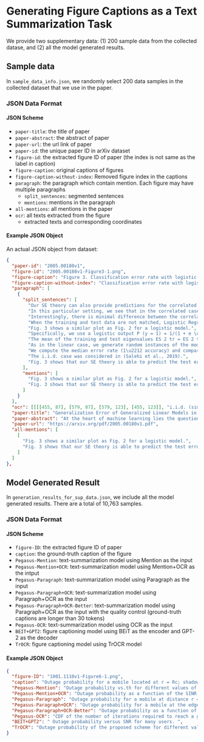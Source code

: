 # Generating Figure Captions as a Text Summarization Task

We provide two supplementary data: (1) 200 sample data from the collected datase, and (2) all the model generated results.

## Sample data 
In `sample_data_info.json`, we randomly select 200 data samples in the collected dataset that we use in the paper. 

### JSON Data Format

#### JSON Scheme

- `paper-title`: the title of paper
- `paper-abstract`: the abstract of paper
- `paper-url`: the url link of paper
- `paper-id`: the unique paper ID in arXiv dataset
- `figure-id`: the extracted figure ID of paper (the index is not same as the label in caption)
- `figure-caption`: original captions of figures
- `figure-caption-without-index`: Removed figure index in the captions   
- `paragraph`: the paragraph which contain mention. Each figure may have multiple paragraphs
  - `split_sentences`: segmented sentences
  - `mentions`: mentions in the paragraph
- `all-mentions`: all mentions in the paper
- `ocr`: all texts extracted from the figure
  - extracted texts and corresponding coordinates

#### Example JSON Object

An actual JSON object from dataset:

```json
{
  "paper-id": "2005.00180v1",
  "figure-id": "2005.00180v1-Figure3-1.png",
  "figure-caption": "Figure 3. Classification error rate with logistic regression under various train and test distributions",
  "figure-caption-without-index": "Classification error rate with logistic regression under various train and test distributions",
  "paragraph": [
    {
      "split_sentences": [
        "Our SE theory can also provide predictions for the correlated feature case.",
        "In this particular setting, we see that in the correlated case the test error is slightly lower in the over-parametrized regime since the energy of data is concentrated in a smaller sub-space.",
        "Interestingly, there is minimal difference between the correlated and i.i.d. cases for the under-parametrized regime when the training and test data match.",
        "When the training and test data are not matched, Logistic Regression.",
        "Fig. 3 shows a similar plot as Fig. 2 for a logistic model.",
        "Specifically, we use a logistic output P (y = 1) = 1/(1 + e \u2212p ), a binary cross entropy output loss f out (y, p), and 2 -regularization level \u03bb so that the output corresponds to the MAP estimate (we do not perform ridgeless regression in this case).",
        "The mean of the training and test eigenvalues ES 2 tr = ES 2 ts are selected such that, if the true coefficients w 0 were known, we could obtain a 5% prediction error.",
        "As in the linear case, we generate random instances of the model, use the sklearn package to perform the logistic regression, and evaluate the estimates on 1000 new test samples.",
        "We compute the median error rate (1\u2212 accuracy) and compare the simulated values with the SE theoretical estimates.",
        "The i.i.d. case was considered in (Salehi et al., 2019).",
        "Fig. 3 shows that our SE theory is able to predict the test error rate exactly in i.i.d. cases along with a correlated case and a case with training and test mismatch."
      ],
      "mentions": [
        "Fig. 3 shows a similar plot as Fig. 2 for a logistic model.",
        "Fig. 3 shows that our SE theory is able to predict the test error rate exactly in i.i.d. cases along with a correlated case and a case with training and test mismatch."
      ]
    }
  ],
  "ocr": [[[[455, 87], [579, 87], [579, 123], [455, 123]], "i.i.d. (sim)", 0.9129608514426719], [[[38, 108], [98, 108], [98, 138], [38, 138]], "0.40", 0.7658763658434432], [[[456, 120], [568, 120], [568, 152], [456, 152]], "i.i.d. (SE)", 0.7801152578973686], [[[458, 152], [574, 152], [574, 184], [458, 184]], "corr (sim)", 0.8177585942318172], [[[40, 178], [98, 178], [98, 208], [40, 208]], "0.35", 0.9999882578849792], [[[458, 184], [564, 184], [564, 216], [458, 216]], "corr (SE)", 0.9997644683109389], [[[457, 213], [703, 213], [703, 249], [457, 249]], "corrtmismatch (sim)", 0.8031683773418119], [[[15, 241], [35, 241], [35, 303], [15, 303]], "8", 0.8052469947599548], [[[457, 245], [693, 245], [693, 281], [457, 281]], "corr+mismatch (SE)", 0.771997295070924], [[[40, 248], [98, 248], [98, 278], [40, 278]], "0.30", 0.9999615550041199], [[[10, 300], [38, 300], [38, 360], [10, 360]], "2", 0.519363508807146], [[[38, 318], [96, 318], [96, 348], [38, 348]], "0.25", 0.9998639225959778], [[[38, 388], [96, 388], [96, 416], [38, 416]], "0.20", 0.9795447126002993], [[[38, 458], [94, 458], [94, 486], [38, 486]], "0.15", 0.782281300716131], [[[90, 526], [134, 526], [134, 556], [90, 556]], "0.0", 0.9999533364464172], [[[186, 526], [228, 526], [228, 554], [186, 554]], "0.5", 0.9999823118634976], [[[380, 526], [422, 526], [422, 556], [380, 556]], "1.5", 0.9999079808531304], [[[282, 528], [326, 528], [326, 556], [282, 556]], "1.0", 0.9998061210412578], [[[476, 528], [518, 528], [518, 556], [476, 556]], "2.0", 0.9975951313972473], [[[572, 528], [612, 528], [612, 554], [572, 554]], "2.5", 0.9472689628601074], [[[668, 528], [710, 528], [710, 554], [668, 554]], "3.0", 0.4177738230741822], [[[464.1758366163079, 548.1154281570775], [511.7775429310856, 556.8663090077201], [504.8241633836921, 588.8845718429225], [457.2224570689144, 579.1336909922799]], "Nlp", 0.9622125904428532], [[[310, 550], [463, 550], [463, 588], [310, 588]], "Sample ratio", 0.9674623074933132]],
  "paper-title": "Generalization Error of Generalized Linear Models in High Dimensions",
  "paper-abstract": "At the heart of machine learning lies the question of generalizability of learned rules over previously unseen data. While over-parameterized models based on neural networks are now ubiquitous in machine learning applications, our understanding of their generalization capabilities is incomplete. This task is made harder by the non-convexity of the underlying learning problems. We provide a general framework to characterize the asymptotic generalization error for single-layer neural networks (i.e., generalized linear models) with arbitrary non-linearities, making it applicable to regression as well as classification problems. This framework enables analyzing the effect of (i) over-parameterization and non-linearity during modeling; and (ii) choices of loss function, initialization, and regularizer during learning. Our model also captures mismatch between training and test distributions. As examples, we analyze a few special cases, namely linear regression and logistic regression. We are also able to rigorously and analytically explain the \\emph{double descent} phenomenon in generalized linear models.",
  "paper-url": "https://arxiv.org/pdf/2005.00180v1.pdf",
  "all-mentions": [
    [
      "Fig. 3 shows a similar plot as Fig. 2 for a logistic model.",
      "Fig. 3 shows that our SE theory is able to predict the test error rate exactly in i.i.d. cases along with a correlated case and a case with training and test mismatch."
    ]
  ]
},
```


## Model Generated Result
In `generation_results_for_sup_data.json`, we include all the model generated results. There are a total of 10,763 samples.

### JSON Data Format

#### JSON Scheme
- `figure-ID`: the extracted figure ID of paper
- `caption`: the ground-truth caption of the figure
- `Pegasus-Mention`: text-summarization model using Mention as the input
- `Pegasus-Mention+OCR`: text-summarization model using Mention+OCR as the intput
- `Pegasus-Paragraph`: text-summarization model using Paragraph as the input
- `Pegasus-Paragraph+OCR`: text-summarization model using Paragraph+OCR as the input
- `Pegasus-Paragraph+OCR-Better`: text-summarization model using Paragraph+OCR as the input with the quality control (ground-truth captions are longer than 30 tokens)
- `Pegasus-OCR`: text-summarization model using OCR as the input
- `BEIT+GPT2`: figure captioning model using BEiT as the encoder and GPT-2 as the decoder
- `TrOCR`: figure captioning model using TrOCR model

#### Example JSON Object
```json
{
  "figure-ID": "1001.1110v1-Figure6-1.png",
  "caption": "Outage probability for a mobile located at r = Rc; shadowing impact (without fast fading) for \u03b7 = 3.",
  "Pegasus-Mention": "Outage probability vs.th for different values of and  = 0 dB",
  "Pegasus-Mention+OCR": "Outage probability as a function of the SINR for different values of  and.",
  "Pegasus-Paragraph": "Outage probability for a mobile at distance r = Rc/2, with path-loss exponent =3.",
  "Pegasus-Paragraph+OCR": "Outage probability for a mobile at the edge of the cell with shadowing and fast fading.",
  "Pegasus-Paragraph+OCR-Better": "Outage probability as a function of the SINR for different values of  and considering a path-loss exponent  = 3. Solid curves are obtained by simulations. Dashed curves are obtained by analytical formulas.",
  "Pegasus-OCR": "CDF of the number of iterations required to reach a given accuracy.",
  "BEIT+GPT2": " Outage probability versus SNR for many users. ",
  "TrOCR": "Outage probability of the proposed scheme for different values of \u03c3"
}
```